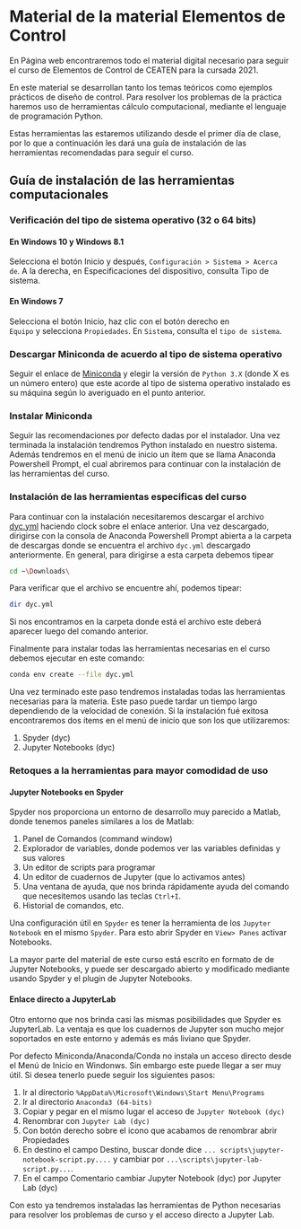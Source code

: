 # Material de la material Elementos de Control

En Página web encontraremos todo el material digital necesario para seguir el curso de Elementos de Control de CEATEN para la cursada 2021.

En este material se desarrollan tanto los temas teóricos como ejemplos prácticos de diseño de control. Para resolver los problemas de la práctica haremos uso de herramientas cálculo computacional, mediante el lenguaje de programación Python.

Estas herramientas las estaremos utilizando desde el primer día de clase, por lo que a continuación les dará una guía de instalación de las herramientas recomendadas para seguir el curso.

## Guía de instalación de las herramientas computacionales

### Verificación del tipo de sistema operativo (32 o 64 bits)

#### En Windows 10 y Windows 8.1

Selecciona el botón Inicio y después, ``Configuración > Sistema > Acerca de``. A la derecha, en Especificaciones del dispositivo, consulta Tipo de sistema.

#### En Windows 7

Selecciona el botón Inicio, haz clic con el botón derecho en  
``Equipo`` y selecciona `Propiedades`. En `Sistema`, consulta el `tipo de sistema`.

### Descargar Miniconda de acuerdo al tipo de sistema operativo

Seguir el enlace de [Miniconda](https://docs.conda.io/en/latest/miniconda.html) y elegir la versión de `Python 3.X` (donde X es un número entero) que este acorde al tipo de sistema operativo instalado es su máquina según lo averiguado en el punto anterior.

### Instalar Miniconda

Seguir las recomendaciones por defecto dadas por el instalador. Una vez terminada la instalación tendremos Python instalado en nuestro sistema. Además tendremos en el menú de inicio un ítem
que se llama Anaconda Powershell Prompt, el cual abriremos para continuar con la instalación de las herramientas del curso.

### Instalación de las herramientas especificas del curso

Para continuar con la instalación necesitaremos descargar el archivo [dyc.yml](https://drive.google.com/file/d/1agx9I7KoTB2Fw9MO6_tuzQqRSai2iBgV/view?usp=sharing) haciendo clock sobre el enlace anterior. Una vez descargado, dirigirse con la consola de Anaconda Powershell Prompt abierta a la carpeta de descargas donde se encuentra el archivo `dyc.yml` descargado anteriormente. En general, para dirigirse a esta carpeta debemos tipear

```bash
cd ~\Downloads\
```

Para verificar que el archivo se encuentre ahí, podemos tipear:

```bash
dir dyc.yml
```

Si nos encontramos en la carpeta donde está el archivo este deberá aparecer luego del comando anterior.

Finalmente para instalar todas las herramientas necesarias en el curso debemos ejecutar en este comando:

```bash
conda env create --file dyc.yml
```

Una vez terminado este paso tendremos instaladas todas las herramientas necesarias para la materia. Este paso puede tardar un tiempo largo dependiendo de la velocidad de conexión. Si la instalación fué exitosa encontraremos dos ítems en el menú de inicio que son los que utilizaremos:

1. Spyder (dyc)
1. Jupyter Notebooks (dyc)

### Retoques a la herramientas para mayor comodidad de uso

#### Jupyter Notebooks en Spyder

Spyder nos proporciona un entorno de desarrollo muy parecido a  Matlab, donde tenemos paneles similares a los de Matlab:

1. Panel de Comandos (command window)
1. Explorador de variables, donde podemos ver las variables  definidas y sus valores
1. Un editor de scripts para programar
1. Un editor de cuadernos de Jupyter (que lo activamos antes)
1. Una ventana de ayuda, que nos brinda rápidamente ayuda del comando que necesitemos usando las teclas `Ctrl+I`.
1. Historial de comandos, etc.

Una configuración útil en `Spyder` es tener la herramienta de los `Jupyter Notebook` en el mismo `Spyder`. Para esto abrir Spyder en `View> Panes` activar Notebooks.

La mayor parte del material de este curso está escrito en formato de de Jupyter Notebooks, y puede ser descargado abierto y modificado mediante usando Spyder y el plugin de Jupyter Notebooks.

#### Enlace directo a JupyterLab

Otro entorno que nos brinda casi las mismas posibilidades que Spyder es JupyterLab. La ventaja es que los cuadernos de Jupyter son mucho mejor soportados en este entorno y además es más liviano que Spyder.

Por defecto Miniconda/Anaconda/Conda no instala un acceso directo desde el Menú de Inicio en Windonws. Sin embargo este puede llegar a ser muy útil. Si desea tenerlo puede seguir los siguientes pasos:

1. Ir al directorio `%AppData%\Microsoft\Windows\Start Menu\Programs`
1. Ir al directorio `Anaconda3 (64-bits)`
1. Copiar y pegar en el mismo lugar el acceso de `Jupyter Notebook (dyc)`
1. Renombrar con `Jupyter Lab (dyc)`
1. Con botón derecho sobre el icono que acabamos de renombrar abrir Propiedades
1. En destino el campo Destino, buscar donde dice `... scripts\jupyter-notebook-script.py....` y cambiar por `...\scripts\jupyter-lab-script.py...`.
1. En el campo Comentario cambiar Jupyter Notebook (dyc) por Jupyter Lab (dyc)

Con esto ya tendremos instaladas las herramientas de Python  necesarias para resolver los problemas de curso y el acceso directo a Jupyter Lab.
